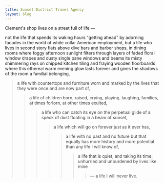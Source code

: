 ```yaml
---
title: Sunset District Travel Agency
layout: blog
---
```


Clement's shop lives on a street full of life — 

not the life that spends its waking hours "getting ahead" by adorning facades in the world of white collar American employment, but a life who lives in second story flats above dive bars and barber shops, in dining rooms where foggy afternoon sunlight filters through layers of faded floral window drapes and dusty single pane windows and beams its misty shimmering rays on chipped kitchen tiling and fraying wooden floorboards where this ethereal warm evening glow lasts forever and gives the shadows of the room a familial belonging, 
> <span style="color:#444444"> a life with countertops and furniture worn and marked by the lives that they were once and are now part of, </span>
>> <span style="color:#444444"> a life of children born, raised, crying, playing, laughing, families, at times forlorn, at other times exulted, </span>
>>> <span style="color:#444444"> a life who can catch its eye on the perpetual glide of a speck of dust floating in a beam of sunset, </span>
>>>> <span style="color:#444444"> a life which will go on forever just as it ever has, </span>
>>>>> <span style="color:#444444"> a life with no past and no future but that equally has more history and more potential than any life I will know of, </span>
>>>>>> <span style="color:#444444"> a life that is quiet, and taking its time, unhurried and unburdened by lives like mine </span>
>>>>>>> — a life I will never live.

